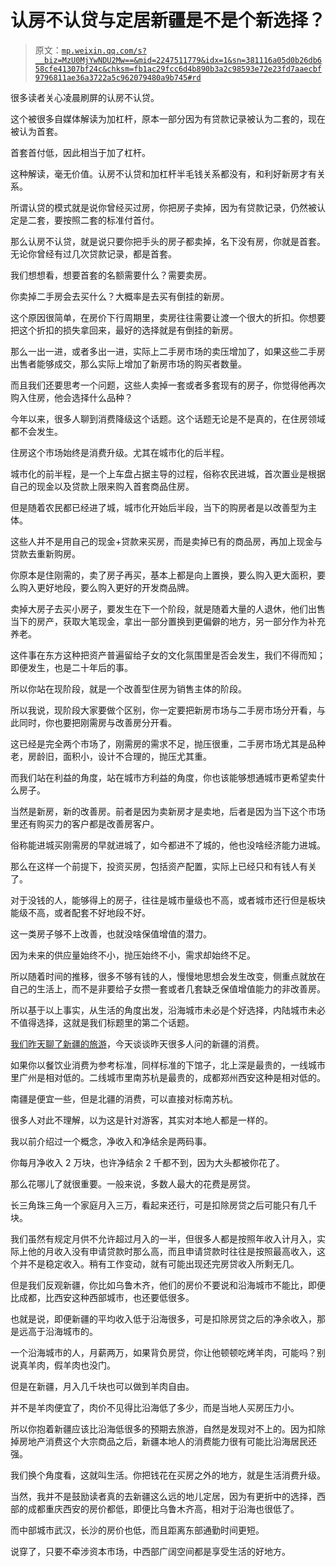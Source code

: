 # 认房不认贷与定居新疆是不是个新选择？

> 原文：[`mp.weixin.qq.com/s?__biz=MzU0MjYwNDU2Mw==&mid=2247511779&idx=1&sn=381116a05d0b26db658cfe41307bf24c&chksm=fb1ac29fcc6d4b890b3a2c98593e72e23fd7aaecbf9796811ae36a3722a5c962079480a9b745#rd`](http://mp.weixin.qq.com/s?__biz=MzU0MjYwNDU2Mw==&mid=2247511779&idx=1&sn=381116a05d0b26db658cfe41307bf24c&chksm=fb1ac29fcc6d4b890b3a2c98593e72e23fd7aaecbf9796811ae36a3722a5c962079480a9b745#rd)

很多读者关心凌晨刷屏的认房不认贷。

这个被很多自媒体解读为加杠杆，原本一部分因为有贷款记录被认为二套的，现在被认为首套。

首套首付低，因此相当于加了杠杆。

这种解读，毫无价值。认房不认贷和加杠杆半毛钱关系都没有，和利好新房才有关系。

所谓认贷的模式就是说你曾经买过房，你把房子卖掉，因为有贷款记录，仍然被认定是二套，要按照二套的标准付首付。

那么认房不认贷，就是说只要你把手头的房子都卖掉，名下没有房，你就是首套。无论你曾经有过几次贷款记录，都是首套。

我们想想看，想要首套的名额需要什么？需要卖房。

你卖掉二手房会去买什么？大概率是去买有倒挂的新房。

这个原因很简单，在房价下行周期里，卖房往往需要让渡一个很大的折扣。你想要把这个折扣的损失拿回来，最好的选择就是有倒挂的新房。

那么一出一进，或者多出一进，实际上二手房市场的卖压增加了，如果这些二手房出售者能够成交，那么实际上增加了新房市场的购买者数量。

而且我们还要思考一个问题，这些人卖掉一套或者多套现有的房子，你觉得他再次购入住房，他会选择什么品种？

今年以来，很多人聊到消费降级这个话题。这个话题无论是不是真的，在住房领域都不会发生。

住房这个市场始终是消费升级。尤其在城市化的后半程。

城市化的前半程，是一个上车盘占据主导的过程，俗称农民进城，首次置业是根据自己的现金以及贷款上限来购入首套商品住房。

但是随着农民都已经进了城，城市化开始后半段，当下的购房者是以改善型为主体。

这些人并不是用自己的现金+贷款来买房，而是卖掉已有的商品房，再加上现金与贷款去重新购房。

你原本是住刚需的，卖了房子再买，基本上都是向上置换，要么购入更大面积，要么购入更好地段，要么购入更好的开发商品牌。

卖掉大房子去买小房子，要发生在下一个阶段，就是随着大量的人退休，他们出售当下的房产，获取大笔现金，拿出一部分置换到更偏僻的地方，另一部分作为补充养老。

这件事在东方这种把资产普遍留给子女的文化氛围里是否会发生，我们不得而知；即便发生，也是二十年后的事。

所以你站在现阶段，就是一个改善型住房为销售主体的阶段。

所以我说，现阶段大家要做个区别，你一定要把新房市场与二手房市场分开看，与此同时，你也要把刚需房与改善房分开看。

这已经是完全两个市场了，刚需房的需求不足，抛压很重，二手房市场尤其是品种老，房龄旧，面积小，设计不合理的，抛压尤其重。

而我们站在利益的角度，站在城市方利益的角度，你也该能够想通城市更希望卖什么房子。

当然是新房，新的改善房。前者是因为卖新房才是卖地，后者是因为当下这个市场里还有购买力的客户都是改善房客户。

俗称能进城买刚需房的早就进城了，如今都进不了城的，他也没啥经济能力进城。

那么在这样一个前提下，投资买房，包括资产配置，实际上已经只和有钱人有关了。

对于没钱的人，能够得上的房子，往往是城市量级也不高，或者城市还行但是板块能级不高，或者配套不好地段不好。

这一类房子够不上改善，也就没啥保值增值的潜力。

因为未来的供应量始终不小，抛压始终不小，需求却始终不足。

所以随着时间的推移，很多不够有钱的人，慢慢地思想会发生改变，侧重点就放在自己的生活上，而不是非要给子女攒一套或者几套缺乏保值增值能力的非改善房。

所以基于以上事实，从生活的角度出发，沿海城市未必是个好选择，内陆城市未必不值得选择，这就是我们标题里的第二个话题。

[我们昨天聊了新疆的旅游](http://mp.weixin.qq.com/s?__biz=MzU3NDc5Nzc0NQ==&mid=2247525220&idx=1&sn=e5a0aeabe3085c8bfad24e1f440386c8&chksm=fd2ec1baca5948ac121f396a6aaf9f1317060e107025f2fba33ec26819e8addc1d5bea3728e8&scene=21#wechat_redirect)，今天谈谈昨天很多人问的新疆的消费。

如果你以餐饮业消费为参考标准，同样标准的下馆子，北上深是最贵的，一线城市里广州是相对低的。二线城市里南苏杭是最贵的，成都郑州西安这种是相对低的。

南疆是便宜一些，但是北疆的消费，可以直接对标南苏杭。

很多人对此不理解，以为这是针对游客，其实对本地人都是一样的。

我以前介绍过一个概念，净收入和净结余是两码事。

你每月净收入 2 万块，也许净结余 2 千都不到，因为大头都被你花了。

那么花哪儿了就很重要。一般来说，多数人最大的花费是房贷。

长三角珠三角一个家庭月入三万，看起来还行，可是扣除房贷之后可能只有几千块。

我们虽然有规定月供不允许超过月入的一半，但很多人都是按照年收入计月入，实际上他的月收入没有申请贷款时那么高，而且申请贷款时往往是按照最高收入，这个并不是稳定收入。稍有工作变动，就有可能出现还完房贷收入所剩无几。

但是我们反观新疆，你比如乌鲁木齐，他们的房价不要说和沿海城市不能比，即便比成都，比西安这种西部城市，也还要低很多。

也就是说，即便新疆的平均收入低于沿海很多，可是扣除房贷之后的净余收入，那是远高于沿海城市的。

一个沿海城市的人，月薪两万，如果背负房贷，你让他顿顿吃烤羊肉，可能吗？别说真羊肉，假羊肉也没门。

但是在新疆，月入几千块也可以做到羊肉自由。

并不是羊肉便宜了，肉价不见得比沿海低了多少，而是当地人买房压力小。

所以你抱着新疆应该比沿海低很多的预期去旅游，自然是发现对不上的。因为扣除掉房地产消费这个大宗商品之后，新疆本地人的消费能力很有可能比沿海居民还强。

我们换个角度看，这就叫生活。你把钱花在买房之外的地方，就是生活消费升级。

当然，我并不是鼓励读者真的去新疆这么远的地儿定居，因为有更折中的选择，西部的成都重庆西安的房价都低，即便比乌鲁木齐高，相对于沿海也很低了。

而中部城市武汉，长沙的房价也低，而且距离东部通勤时间更短。

说穿了，只要不牵涉资本市场，中西部广阔空间都是享受生活的好地方。